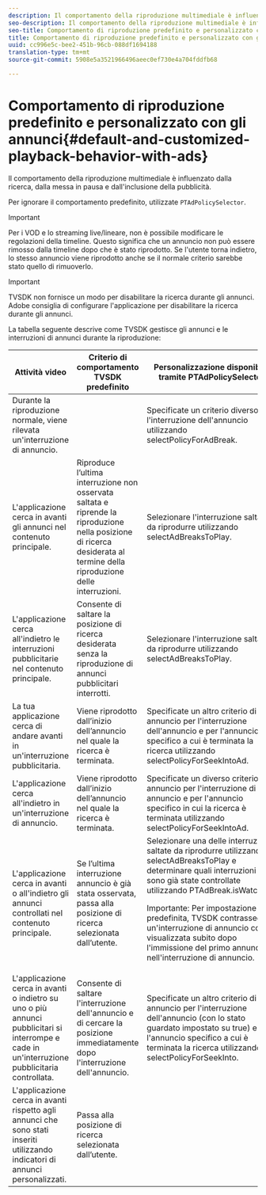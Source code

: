 ```yaml
---
description: Il comportamento della riproduzione multimediale è influenzato dalla ricerca, dalla messa in pausa e dall'inclusione della pubblicità.
seo-description: Il comportamento della riproduzione multimediale è influenzato dalla ricerca, dalla messa in pausa e dall'inclusione della pubblicità.
seo-title: Comportamento di riproduzione predefinito e personalizzato con gli annunci
title: Comportamento di riproduzione predefinito e personalizzato con gli annunci
uuid: cc996e5c-bee2-451b-96cb-088df1694188
translation-type: tm+mt
source-git-commit: 5908e5a3521966496aeec0ef730e4a704fddfb68

---
```



# Comportamento di riproduzione predefinito e personalizzato con gli annunci{#default-and-customized-playback-behavior-with-ads}

Il comportamento della riproduzione multimediale è influenzato dalla ricerca, dalla messa in pausa e dall&#39;inclusione della pubblicità.

Per ignorare il comportamento predefinito, utilizzate `PTAdPolicySelector`.

>[!IMPORTANT]
>
>Per i VOD e lo streaming live/lineare, non è possibile modificare le regolazioni della timeline. Questo significa che un annuncio non può essere rimosso dalla timeline dopo che è stato riprodotto. Se l&#39;utente torna indietro, lo stesso annuncio viene riprodotto anche se il normale criterio sarebbe stato quello di rimuoverlo.

>[!IMPORTANT]
>
>TVSDK non fornisce un modo per disabilitare la ricerca durante gli annunci. Adobe consiglia di configurare l&#39;applicazione per disabilitare la ricerca durante gli annunci.

La tabella seguente descrive come TVSDK gestisce gli annunci e le interruzioni di annunci durante la riproduzione:

<table id="table_466538B1C2A646B89EB4F9AA111203BE"> 
 <thead> 
  <tr> 
   <th colname="col1" class="entry"> Attività video </th> 
   <th colname="col2" class="entry"> Criterio di comportamento TVSDK predefinito </th> 
   <th colname="col3" class="entry">Personalizzazione disponibile tramite <span class="codeph"> PTAdPolicySelector</span> </th> 
  </tr>
 </thead>
 <tbody> 
  <tr> 
   <td colname="col1"> Durante la riproduzione normale, viene rilevata un'interruzione di annuncio. </td> 
   <td colname="col2"></td> 
   <td colname="col3">Specificate un criterio diverso per l'interruzione dell'annuncio utilizzando <span class="codeph"> selectPolicyForAdBreak</span>. </td> 
  </tr> 
  <tr> 
   <td colname="col1"> L'applicazione cerca in avanti gli annunci nel contenuto principale. </td> 
   <td colname="col2"> Riproduce l’ultima interruzione non osservata saltata e riprende la riproduzione nella posizione di ricerca desiderata al termine della riproduzione delle interruzioni. </td> 
   <td colname="col3">Selezionare l'interruzione saltata da riprodurre utilizzando <span class="codeph"> selectAdBreaksToPlay</span>. </td> 
  </tr> 
  <tr> 
   <td colname="col1"> L'applicazione cerca all'indietro le interruzioni pubblicitarie nel contenuto principale. </td> 
   <td colname="col2"> Consente di saltare la posizione di ricerca desiderata senza la riproduzione di annunci pubblicitari interrotti. </td> 
   <td colname="col3">Selezionare l'interruzione saltata da riprodurre utilizzando <span class="codeph"> selectAdBreaksToPlay</span>.                      </td> 
  </tr> 
  <tr> 
   <td colname="col1"> La tua applicazione cerca di andare avanti in un'interruzione pubblicitaria. </td> 
   <td colname="col2"> Viene riprodotto dall’inizio dell’annuncio nel quale la ricerca è terminata. </td> 
   <td colname="col3">Specificate un altro criterio di annuncio per l'interruzione dell'annuncio e per l'annuncio specifico a cui è terminata la ricerca utilizzando <span class="codeph"> selectPolicyForSeekIntoAd</span>. </td> 
  </tr> 
  <tr> 
   <td colname="col1"> L'applicazione cerca all'indietro in un'interruzione di annuncio. </td> 
   <td colname="col2"> Viene riprodotto dall’inizio dell’annuncio nel quale la ricerca è terminata. </td> 
   <td colname="col3">Specificate un diverso criterio di annuncio per l'interruzione di annuncio e per l'annuncio specifico in cui la ricerca è terminata utilizzando <span class="codeph"> selectPolicyForSeekIntoAd</span>. </td> 
  </tr> 
  <tr> 
   <td colname="col1"> L'applicazione cerca in avanti o all'indietro gli annunci controllati nel contenuto principale. </td> 
   <td colname="col2"> Se l’ultima interruzione annuncio è già stata osservata, passa alla posizione di ricerca selezionata dall’utente. </td> 
   <td colname="col3">Selezionare una delle interruzioni saltate da riprodurre utilizzando <span class="codeph"> selectAdBreaksToPlay</span> e determinare quali interruzioni sono già state controllate utilizzando <span class="codeph"> PTAdBreak.isWatched</span>. <p> <p>Importante:  Per impostazione predefinita, TVSDK contrassegna un'interruzione di annuncio come visualizzata subito dopo l'immissione del primo annuncio nell'interruzione di annuncio. </p> </p> </td> 
  </tr> 
  <tr> 
   <td colname="col1"> L'applicazione cerca in avanti o indietro su uno o più annunci pubblicitari si interrompe e cade in un'interruzione pubblicitaria controllata. </td> 
   <td colname="col2"> Consente di saltare l'interruzione dell'annuncio e di cercare la posizione immediatamente dopo l'interruzione dell'annuncio. </td> 
   <td colname="col3">Specificate un altro criterio di annuncio per l'interruzione dell'annuncio (con lo stato guardato impostato su true) e per l'annuncio specifico a cui è terminata la ricerca utilizzando <span class="codeph"> selectPolicyForSeekInto</span>. </td> 
  </tr> 
  <tr> 
   <td colname="col1"> L'applicazione cerca in avanti rispetto agli annunci che sono stati inseriti utilizzando indicatori di annunci personalizzati. </td> 
   <td colname="col2"> Passa alla posizione di ricerca selezionata dall’utente. </td> 
   <td colname="col3"></td> 
  </tr> 
 </tbody> 
</table>

